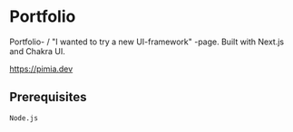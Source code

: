 # Portfolio

Portfolio- / "I wanted to try a new UI-framework" -page. Built with Next.js and Chakra UI.

https://pimia.dev

## Prerequisites

`Node.js`
